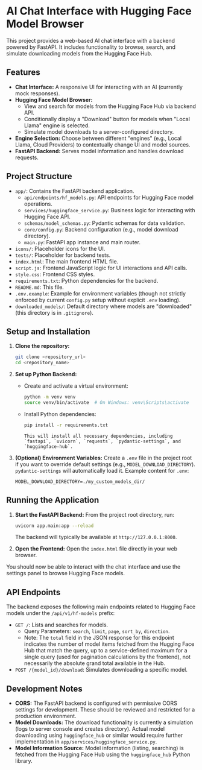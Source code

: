 # AI Chat Interface with Hugging Face Model Browser

This project provides a web-based AI chat interface with a backend powered by FastAPI. It includes functionality to browse, search, and simulate downloading models from the Hugging Face Hub.

## Features

-   **Chat Interface:** A responsive UI for interacting with an AI (currently mock responses).
-   **Hugging Face Model Browser:**
    -   View and search for models from the Hugging Face Hub via backend API.
    -   Conditionally display a "Download" button for models when "Local Llama" engine is selected.
    -   Simulate model downloads to a server-configured directory.
-   **Engine Selection:** Choose between different "engines" (e.g., Local Llama, Cloud Providers) to contextually change UI and model sources.
-   **FastAPI Backend:** Serves model information and handles download requests.

## Project Structure

-   `app/`: Contains the FastAPI backend application.
    -   `api/endpoints/hf_models.py`: API endpoints for Hugging Face model operations.
    -   `services/huggingface_service.py`: Business logic for interacting with Hugging Face API.
    -   `schemas/model_schemas.py`: Pydantic schemas for data validation.
    -   `core/config.py`: Backend configuration (e.g., model download directory).
    -   `main.py`: FastAPI app instance and main router.
-   `icons/`: Placeholder icons for the UI.
-   `tests/`: Placeholder for backend tests.
-   `index.html`: The main frontend HTML file.
-   `script.js`: Frontend JavaScript logic for UI interactions and API calls.
-   `style.css`: Frontend CSS styles.
-   `requirements.txt`: Python dependencies for the backend.
-   `README.md`: This file.
-   `.env.example`: Example for environment variables (though not strictly enforced by current `config.py` setup without explicit `.env` loading).
-   `downloaded_models/`: Default directory where models are "downloaded" (this directory is in `.gitignore`).

## Setup and Installation

1.  **Clone the repository:**
    ```bash
    git clone <repository_url>
    cd <repository_name>
    ```

2.  **Set up Python Backend:**
    -   Create and activate a virtual environment:
        ```bash
        python -m venv venv
        source venv/bin/activate  # On Windows: venv\Scripts\activate
        ```
    -   Install Python dependencies:
        ```bash
        pip install -r requirements.txt
        ```
            This will install all necessary dependencies, including `fastapi`, `uvicorn`, `requests`, `pydantic-settings`, and `huggingface-hub`.

3.  **(Optional) Environment Variables:**
    Create a `.env` file in the project root if you want to override default settings (e.g., `MODEL_DOWNLOAD_DIRECTORY`). `pydantic-settings` will automatically load it.
    Example content for `.env`:
    ```
    MODEL_DOWNLOAD_DIRECTORY=./my_custom_models_dir/
    ```

## Running the Application

1.  **Start the FastAPI Backend:**
    From the project root directory, run:
    ```bash
    uvicorn app.main:app --reload
    ```
    The backend will typically be available at `http://127.0.0.1:8000`.

2.  **Open the Frontend:**
    Open the `index.html` file directly in your web browser.

You should now be able to interact with the chat interface and use the settings panel to browse Hugging Face models.

## API Endpoints

The backend exposes the following main endpoints related to Hugging Face models under the `/api/v1/hf-models` prefix:

-   `GET /`: Lists and searches for models.
    -   Query Parameters: `search`, `limit`, `page`, `sort_by`, `direction`.
    -   Note: The `total` field in the JSON response for this endpoint indicates the number of model items fetched from the Hugging Face Hub that match the query, up to a service-defined maximum for a single query (used for pagination calculations by the frontend), not necessarily the absolute grand total available in the Hub.
-   `POST /{model_id}/download`: Simulates downloading a specific model.

## Development Notes

-   **CORS:** The FastAPI backend is configured with permissive CORS settings for development. These should be reviewed and restricted for a production environment.
-   **Model Downloads:** The download functionality is currently a simulation (logs to server console and creates directory). Actual model downloading using `huggingface_hub` or similar would require further implementation in `app/services/huggingface_service.py`.
-   **Model Information Source:** Model information (listing, searching) is fetched from the Hugging Face Hub using the `huggingface_hub` Python library.
